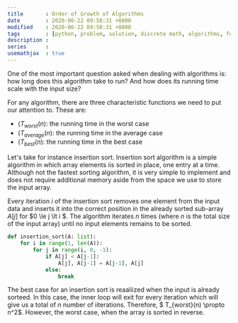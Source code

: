 ```yaml
---
title       : Order of Growth of Algorithms
date        : 2020-06-22 09:58:31 +0800
modified    : 2020-06-22 09:58:31 +0800
tags        : [python, problem, solution, discrete math, algorithms, foundations]
description :
series      :
usemathjax  : true
---
```


One of the most important question asked when dealing with algorithms is: how long does this algorithm take to run? And how does its running time scale with the input size?

For any algorithm, there are three characteristic functions we need to put our attention to. These are:
- $( T_{worst}(n)$:  the running time in the worst case
- $( T_{average}(n)$:  the running time in the average case
- $( T_{best}(n)$:  the running time in the best case

Let's take for instance insertion sort. Insertion sort algorithm is a simple algorithm in which array elements iis sorted in place, one entry at a time. Although not the fastest sorting algorithm, it is very simple to implement and does not require additional memory aside from the space we use to store the input array.

Every iteration $i$ of the insertion sort removes one element from the input data and inserts it into the correct position in the already sorted sub-array $A[j]$ for $0 \le j \lt i $. The algorithm iterates $n$ times (where $n$ is the total size of the input array) until no input elements remains to be sorted.

```python
def insertion_sort(A: list):
    for i in range(1, len(A)):
        for j in range(i, 0, -1):
            if A[j] < A[j-1]:
                A[j], A[j-1] = A[j-1], A[j]
            else:
                break
```

The best case for an insertion sort is reaaliized when the input is already sorteed. In this case, the inner loop will exit for every iteration which will give us a total of $n$ number of iiterations. Therefore, $ T_{worst}(n) \propto n^2$. However, the worst case, when the array is sorted in reverse.
